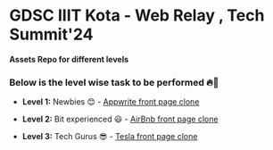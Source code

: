 # GDSC IIIT Kota - Web Relay , Tech Summit'24

**Assets Repo for different levels**

### Below is the level wise task to be performed 🔥🚀 

- **Level 1:**  Newbies 😊 - [Appwrite front page clone](https://appwrite.io)  

- **Level 2:**  Bit experienced 😃 - [AirBnb front page clone](https://www.airbnb.co.in)

- **Level 3:** Tech Gurus 😎  - [Tesla front page clone](https://www.tesla.com)